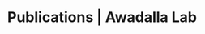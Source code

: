 ---
title: Publications | Awadalla Lab
permalink: /publications/
published: false
isPublic_b: true

publicationType_txt: journal
title_txt: "Family Based Whole Exome Sequencing Reveals the Multifaceted Role of Notch Signaling in Congenital Heart Disease."
pmid_ti: 27760138
publishDate_tdt: "2016-10-19T07:23:33.000Z"
journalTitle_txt: "PLoS genetics"
volume_ti: 12
issue_ti: 10
doi_txt: "10.1371/journal.pgen.1006335"
authors_list: 
  - author_txt: "Preuss C"
  - author_txt: "Capredon M"
  - author_txt: "Wünnemann F"
  - author_txt: "Chetaille P"
  - author_txt: "Prince A"
  - author_txt: "Godard B"
  - author_txt: "Leclerc S"
  - author_txt: "Sobreira N"
  - author_txt: "Ling H"
  - author_txt: "Awadalla P"
  - author_txt: "Thibeault M"
  - author_txt: "Khairy P"
  - author_txt: "MIBAVA Leducq consortium."
  - author_txt: "Samuels ME"
  - author_txt: "Andelfinger G"
---